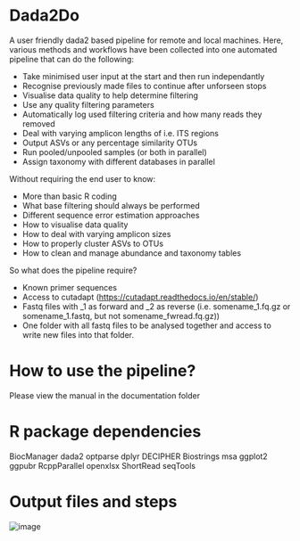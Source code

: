 # Dada2Do
A user friendly dada2 based pipeline for remote and local machines. Here, various methods and workflows have been collected into 
one automated pipeline that can do the following:
* Take minimised user input at the start and then run independantly
* Recognise previously made files to continue after unforseen stops
* Visualise data quality to help determine filtering 
* Use any quality filtering parameters 
* Automatically log used filtering criteria and how many reads they removed
* Deal with varying amplicon lengths of i.e. ITS regions
* Output ASVs or any percentage similarity OTUs
* Run pooled/unpooled samples (or both in parallel)
* Assign taxonomy with different databases in parallel

Without requiring the end user to know:
* More than basic R coding
* What base filtering should always be performed
* Different sequence error estimation approaches
* How to visualise data quality
* How to deal with varying amplicon sizes
* How to properly cluster ASVs to OTUs
* How to clean and manage abundance and taxonomy tables

So what does the pipeline require?
* Known primer sequences
* Access to cutadapt (https://cutadapt.readthedocs.io/en/stable/)
* Fastq files with _1 as forward and _2 as reverse (i.e. somename_1.fq.gz or somename_1.fastq, but not somename_fwread.fq.gz))
* One folder with all fastq files to be analysed together and access to write new files into that folder.

# How to use the pipeline?
Please view the manual in the documentation folder

# R package dependencies
BiocManager
dada2
optparse
dplyr
DECIPHER
Biostrings
msa
ggplot2
ggpubr
RcppParallel
openxlsx
ShortRead
seqTools

# Output files and steps
![image](https://user-images.githubusercontent.com/67581284/205045420-971d5a80-85bd-4264-8dae-1f406dafbc9d.png)


